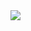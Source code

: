 <img src="https://fustyles.github.io/webduino/LinkIt7697/test_myFieldCheckbox/img/fuCheckboxField.png">
